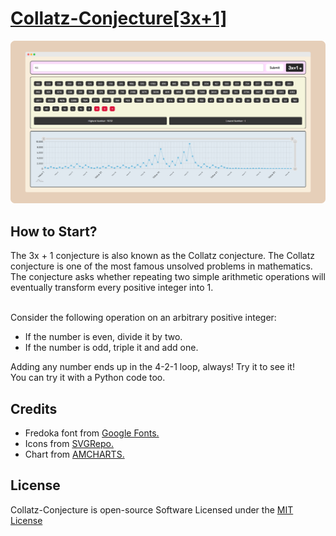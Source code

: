 # [Collatz-Conjecture[3x+1]](https://praashoo7.github.io/Collatz-Conjecture/)

![Readme Image](imgs/ReadMe-Images/MAIN.png)

## How to Start?

The 3x + 1 conjecture is also known as the Collatz conjecture. The Collatz conjecture is one of the most famous unsolved problems in mathematics. The conjecture asks whether repeating two simple arithmetic operations will eventually transform every positive integer into 1.<br><br>

Consider the following operation on an arbitrary positive integer:
  - If the number is even, divide it by two.
  - If the number is odd, triple it and add one.

Adding any number ends up in the 4-2-1 loop, always! Try it to see it!<br>
You can try it with a Python code too.


## Credits

  - Fredoka font from [Google Fonts.](https://fonts.google.com/specimen/Fredoka?preview.text=At%20the%20first%20page%20choose%20a%20card%20in%20your%20mind.&query=Fredoka&stroke=Sans+Serif)
  - Icons from [SVGRepo.](https://www.svgrepo.com/)
  - Chart from [AMCHARTS.](https://www.amcharts.com/)

## License

Collatz-Conjecture is open-source Software Licensed under the [MIT License](https://github.com/Praashoo7/Collatz-Conjecture/blob/main/LICENSE)
